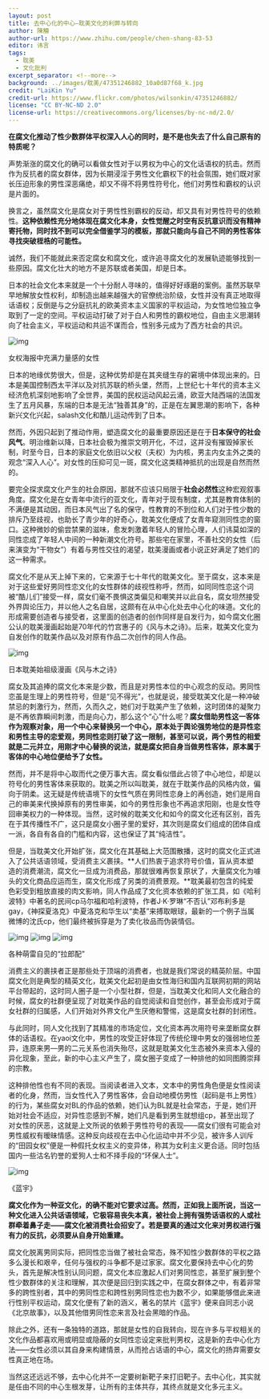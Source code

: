 ```yaml
---
layout: post
title: 去中心化的中心—耽美文化的利弊与转向
author: 陳觴
author-url: https://www.zhihu.com/people/chen-shang-83-53
editor: 讳言
tags:
  - 耽美
  - 文化批判
excerpt_separator: <!--more-->
background: ../images/耽美/47351246882_10a0d87f68_k.jpg
credit: "LaiKin Yu"
credit-url: https://www.flickr.com/photos/wilsonkin/47351246882/
license: "CC BY-NC-ND 2.0"
license-url: https://creativecommons.org/licenses/by-nc-nd/2.0/
---
```


**在腐文化推动了性少数群体平权深入人心的同时，是不是也失去了什么自己原有的特质呢？**

<!--more-->

声势渐涨的腐文化的确可以看做女性对于以男权为中心的文化话语权的抗击。然而作为反抗者的腐女群体，因为长期浸淫于男性文化霸权下的社会氛围，她们既对家长压迫形象的男性深恶痛绝，却又不得不将男性符号化，他们对男性和霸权的认识是片面的。

换言之，虽然腐文化是腐女对于男性性别霸权的反动，却又具有对男性符号的依赖性。**这种依赖性充分地体现在腐文化本身，女性觉醒之时空有反抗意识而没有精神寄托物，同时找不到可以完全借鉴学习的模板，那就只能向与自己不同的男性客体寻找突破桎梏的可能性。**

诚然，我们不能就此来否定腐女和腐文化，或许追寻腐文化的发展轨迹能够找到一些原因。腐文化壮大的地方不是苏联或者美国，却是日本。

日本的社会文化本来就是一个十分耐人寻味的，值得好好琢磨的案例。虽然苏联早早地解放女性权利，却制造出越来越强大的官僚统治阶级，女性并没有真正地取得话语权；反倒是与之分庭抗礼的欧美资本主义国家的平权运动，为女性地位独立争取到了一定的空间。平权运动打破了对于白人和男性的霸权地位，自由主义思潮转向了社会主义，平权运动和共运不谋而合，性别多元成为了西方社会的共识。

<img class="img-fluid" src="../images/耽美/640.jpg" alt="img">

<span class="caption text-muted">女权海报中充满力量感的女性</span>

日本的地缘优势很大，但是，这种优势却是在其夹缝生存的窘境中体现出来的。日本是美国控制西太平洋以及对抗苏联的桥头堡，然而，上世纪七十年代的资本主义经济危机深刻地影响了全世界，美国的民权运动风起云涌，欧亚大陆西端的法国发生了五月风暴，东端的日本是无法“独善其身”的，正是在左翼思潮的影响下，各种新兴文化兴起，salash文化和酷儿运动传到了日本。

然而，外因只起到了推动作用，塑造腐文化的最重要原因还是在于**日本保守的社会风气**。明治维新以降，日本社会极为推崇文明开化，不过，这并没有摧毁掉家长制，时至今日，日本的家庭文化依旧以父权（夫权）为内核，男主内女主外之类的观念“深入人心”。对女性的压抑可见一斑，腐文化这类精神抵抗的出现是自然而然的。

要完全探求腐文化产生的社会原因，那就不应该只局限于**社会必然性**这种宏观叙事角度。腐文化是在女青年中流行的亚文化，青年对于现有制度，尤其是教育体制的不满便是其动因，而日本风气出了名的保守，性教育的不到位和人们对于性少数的排斥乃至歧视，也助长了青少年的好奇心，耽美文化便成了女青年窥测同性恋的窗口。这种微妙的偷尝禁果的滋味，愈发刺激着年轻人的冒险心理，人们讳莫如深的同性恋成了年轻人中间的一种新潮文化符号。那些宅在家里，不善社交的女性（后来演变为“干物女”）有着与男性交往的渴望，耽美漫画或者小说正好满足了她们的这一种需求。

腐文化不是从天上掉下来的，它来源于七十年代的耽美文化。至于腐女，这本来是对于这些爱好男同性恋文化的女性群体的歧视性称呼，然而，如同同性恋这个词被“酷儿们”接受一样，腐女们毫不畏惧这类偏见和嘲笑并以此自名，腐女坦然接受外界舆论压力，并以他人之名自居，这颇有在从中心化处去中心化的味道。文化的形成需要创造者与接受者，这里面的创造者的创作同样是自发行为，如今腐文化圈公认的耽美漫画起始是70年代的竹宫惠子的《风与木之诗》。后来，耽美文化变为自发创作的耽美作品以及对原有作品二次创作的同人作品。

<img class="img-fluid" src="../images/耽美/1640.jpg" alt="img">

<span class="caption text-muted">日本耽美始祖级漫画《风与木之诗》</span>

腐女及其追捧的腐文化本来是少数，而且是对男性本位的中心观念的反动。男同性恋虽是生理上的男性符号，但是“见不得光”，也就是说，接受耽美文化是一种冲破禁忌的刺激行为，然而，久而久之，她们对于耽美产生了依赖，这时团体的凝聚力是不再依靠瞬间刺激，而是向心力，那么这个“心”什么呢？**腐女借助男性这一客体作为观察对象，用一个中心来替换另一个中心，原本处于舆论强势地位的是异性恋和男性主导的恋爱观，男同性恋则打破了这一限制，甚至可以说，两个男性的相爱就是二元并立，用刚才中心替换的说法，就是腐女把自身当做男性客体，原本属于客体的中心地位便给予了女性。**

然而，并不是将中心取而代之便万事大吉。腐女看似借此占领了中心地位，却是以符号化的男性客体来获取的。耽美之所以叫耽美，就在于耽美作品的风格内敛，偏向于阴柔。这无疑是传统语境下的女性气质在男同性恋身上的再创造，她们是用自己的审美来代换掉原有的男性审美，如今的男性形象也不再追求阳刚，也是女性夺回审美权力的一种体现。当然，这时候的耽美文化和如今的腐文化还有区别，首先在于其传播性不广，这只是腐女小圈子里的爱好，其次则是腐女们组成的团体自成一派，各自有各自的门槛和内容，这也保证了其“纯洁性”。

但是，当耽美文化开始扩张，腐文化在其基础上大范围散播，这时的腐文化正式进入了公共话语领域，受消费主义裹挟。**人们热衷于追求符号价值，盲从资本塑造的消费潮流，腐文化一旦成为消费品，那就很难再恢复原状了，大量腐文化为噱头的文化商品应运而生，腐文化形成了另类的消费景观。**耽美最初包含的纯爱色彩受到粗放直接的肉文影响，同人作品成了文化资本依赖的扩张工具，如《哈利波特》中著名的民间cp马尔福和哈利波特，作者J·K·罗琳“不否认”邓布利多是gay，《神探夏洛克》中夏洛克和华生以“卖基”来搏取眼球，最新的一个例子当属微博的沈氏cp，他们最终被拆穿是为了卖化妆品而伪装情侣。

<img class="img-fluid" src="../images/耽美/2640.jpg" alt="img">

<img class="img-fluid" src="../images/耽美/3640.jpg" alt="img">

<img class="img-fluid" src="../images/耽美/640EYVV3DL8.jpg" alt="img">

<span class="caption text-muted">各种萌雷自见的“拉郎配”</span>

消费主义的裹挟者正是那些处于顶端的消费者，也就是我们常说的精英阶层。中国腐文化则是典型的精英文化，耽美文化起初是由女性海归和国内互联网初期的网站平台带起的，这时同人圈子是一个小型社群，但是，当耽美文化和同人文化融合的时候，腐女的社群便呈现了对耽美作品的自觉阅读和自觉创作，甚至会形成对于腐女社群的归属感，人们开始对外界文化产生厌倦和警惕，这是腐女社群的封闭性。

与此同时，同人文化找到了其精准的市场定位，文化资本再次用符号来垄断腐女群体的话语权。在yaoi文化中，男性的攻受正好体现了传统伦理中男女的强弱地位差异，连原来男—男的二元关系也消失殆尽，这就是耽美文化生态被外来资本入侵的异化现象，至此，新的中心主义产生了，腐女圈子变成了一种排他的如同图腾崇拜的宗教。

这种排他性也有不同的表现。当阅读者进入文本，文本中的男性角色便是女性阅读者的化身，然而，当女性代入了男性客体，会自动地模仿男性（起码是书上男性）的行为，某些腐女对BL的作品的依赖，她们认为BL就是社会常态，于是，她们开始对社会不适应，对异性恋感到不解，她们凡是看到男生就想组cp，甚至出现了对女性的厌恶，这就是上文所说的依赖于男性符号的表现——腐女们很有可能会对男性威权有暧昧情感。这种反向歧视在去中心化运动中并不少见，被许多人训斥的“田园女权”便是一种假托女权主义的变异体，称其为女利主义更合适。同时包括国内一些沽名钓誉的爱狗人士和不择手段的“环保人士”。

<img class="img-fluid" src="../images/耽美/4640.jpg" alt="img">

<span class="caption text-muted">《蓝宇》</span>

**腐文化作为一种亚文化，的确不能对它要求过高。然而，正如我上面所说，当这一种文化进入公共话语领域，它极容易丧失本真，被社会上拥有强势话语权的人或社群牵着鼻子走——腐文化被消费社会招安了。若是要真的通过文化来对男权进行强有力的反抗，必须要从自身开始重建。**

腐文化脱离男同实际，把同性恋当做了被社会常态，殊不知性少数群体的平权之路多么漫长和艰辛，任何与强权的斗争都不是过家家。腐文化要保持去中心化的势头，首先是解决性别认同问题，腐文化本应激起人们对男同性恋，甚至扩展到整个性少数群体的关注和理解，其次便是回归到实践之中，在腐女群体之中，有着非常多的跨性别者，其中的男同性恋和跨性别男同性恋也为数不少，如果能够借此来进行性别平权运动，腐文化便有了新的涵义，著名的禁片《蓝宇》便来自同志小说《北京故事》，以及其他借男同性恋来言及社会黑暗的作品。

除此之外，还有一条独特的道路，那就是女性的自我转向，现在许多与平权相关的文化作品都喜欢用或明显或隐蔽的女同性恋设定来批判男权，这是新的去中心化方法——女性必须以其自身来构建情景，从而抢占话语的中心，腐文化的扬弃需要女性真正地在场。

当然这还远远不够，去中心化并不一定要树新靶子来打旧靶子。去中心化，其实就是任由不同的中心生根发芽，让所有的主体共存，其终点就是文化多元主义。